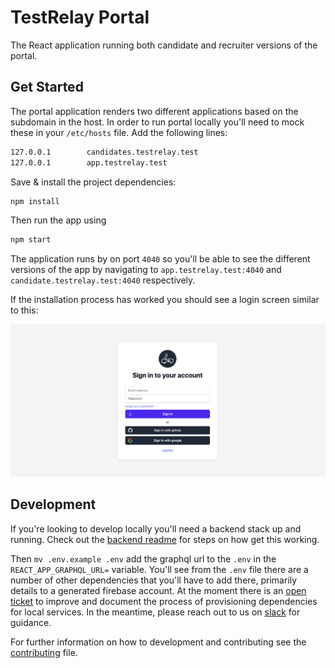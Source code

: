 # TestRelay Portal

The React application running both candidate and recruiter versions of the portal.

## Get Started

The portal application renders two different applications based on the subdomain in the host. In order to run portal locally you'll need to
mock these in your `/etc/hosts` file. Add the following lines:

```bash
127.0.0.1        candidates.testrelay.test
127.0.0.1        app.testrelay.test
```

Save & install the project dependencies:

```bash
npm install
```

Then run the app using

```bash
npm start
```

The application runs by on port `4040` so you'll be able to see the different versions of the app by navigating to `app.testrelay.test:4040` and `candidate.testrelay.test:4040` respectively.

If the installation process has worked you should see a login screen similar to this:

![](../media/login.png)

## Development 

If you're looking to develop locally you'll need a backend stack up and running. Check out the [backend readme](../backend/README.md) for steps on how get this working. 

Then `mv .env.example .env` add the graphql url to the `.env` in the `REACT_APP_GRAPHQL_URL=` variable. You'll see from the `.env` file there are a number of other dependencies that
you'll have to add there, primarily details to a generated firebase account. At the moment there is an [open ticket](https://github.com/testrelay/testrelay/issues/1#issue-1035924344)
to improve and document the process of provisioning dependencies for local services. In the meantime, please reach out to us on [slack](https://join.slack.com/t/newworkspace-up55834/shared_invite/zt-xtb6rzic-20b8K6yLT_trVgUEqnuYCQ) for guidance.

For further information on how to development and contributing see the [contributing](../CONTRIBUTING.md) file. 

